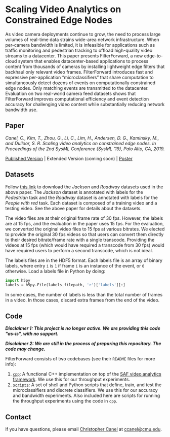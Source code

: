 # Scaling Video Analytics on Constrained Edge Nodes
As video camera deployments continue to grow, the need to process large volumes of real-time data strains wide-area network infrastructure. When per-camera bandwidth is limited, it is infeasible for applications such as traffic monitoring and pedestrian tracking to offload high-quality video streams to a datacenter. This paper presents FilterForward, a new edge-to-cloud system that enables datacenter-based applications to process content from thousands of cameras by installing lightweight edge filters that backhaul only relevant video frames. FilterForward introduces fast and expressive per-application “microclassifiers” that share computation to simultaneously detect dozens of events on computationally constrained edge nodes. Only matching events are transmitted to the datacenter. Evaluation on two real-world camera feed datasets shows that FilterForward improves computational efficiency and event detection accuracy for challenging video content while substantially reducing network bandwidth use.

## Paper
*Canel, C., Kim, T., Zhou, G., Li, C., Lim, H., Andersen, D. G., Kaminsky, M., and Dulloor, S. R. Scaling video analytics on constrained edge nodes. In Proceedings of the 2nd SysML Conference (SysML ‘19), Palo Alto, CA, 2019.*

[Published Version](http://www.sysml.cc/doc/2019/197.pdf)  |  Extended Version (coming soon)  |  [Poster](https://github.com/viscloud/filterforward/blob/master/ff_sysml2019_poster.pdf)

## Datasets
Follow [this link](https://drive.google.com/file/d/1ruhlQYBwFrA6Qe2uTL-YmukNvpsL4OaP/view?usp=sharing) to download the *Jackson* and *Roadway* datasets used in the above paper. The *Jackson* dataset is annotated with labels for the *Pedestrian* task and the *Roadway* dataset is annotated with labels for the *People with red* task. Each dataset is composed of a training video and a testing video. See the above paper for details about the datasets.

The video files are at their original frame rate of 30 fps. However, the labels are at 15 fps, and the evaluation in the paper uses 15 fps. For the evaluation, we converted the original video files to 15 fps at various bitrates. We elected to provide the original 30 fps videos so that users can convert them directly to their desired bitrate/frame rate with a single transcode. Providing the videos at 15 fps (which would have required a transcode from 30 fps) would have required users to perform a second transcode, which is not ideal.

The labels files are in the HDF5 format. Each labels file is an array of binary labels, where entry `i` is `1` if frame `i` is an instance of the event, or `0` otherwise. Load a labels file in Python by doing:
```python
import h5py
labels = h5py.File(labels_filepath, 'r')['labels'][:]
```

In some cases, the number of labels is less than the total number of frames in a video. In those cases, discard extra frames from the end of the video.

## Code
***Disclaimer 1: This project is no longer active. We are providing this code "as-is", with no support.***

***Disclaimer 2: We are still in the process of preparing this repository. The code may change.***

FilterForward consists of two codebases (see their `README` files for more info):
1. [`cpp`](https://github.com/viscloud/filterforward/tree/master/cpp): A functional C++ implementation on top of the [SAF video analytics framework](https://github.com/viscloud/saf). We use this for our throughput experiments.
2. [`scripts`](https://github.com/viscloud/filterforward/tree/master/scripts): A set of shell and Python scripts that define, train, and test the microclassifiers and discrete classifiers. We use this for our accuracy and bandwidth experiments. Also included here are scripts for running the throughput experiments using the code in `cpp`.

## Contact
If you have questions, please email [Christopher Canel](https://github.com/ccanel) at ccanel@cmu.edu.
